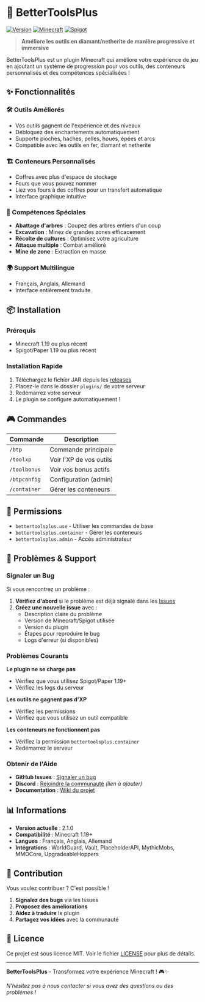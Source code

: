 # 🔧 BetterToolsPlus

[![Version](https://img.shields.io/badge/version-2.1.0-blue.svg)](https://github.com/KingTatouille/BetterToolsPlus/releases)
[![Minecraft](https://img.shields.io/badge/Minecraft-1.19+-green.svg)](https://www.minecraft.net/)
[![Spigot](https://img.shields.io/badge/Spigot-1.19+-yellow.svg)](https://www.spigotmc.org/)

> **Améliore les outils en diamant/netherite de manière progressive et immersive**

BetterToolsPlus est un plugin Minecraft qui améliore votre expérience de jeu en ajoutant un système de progression pour vos outils, des conteneurs personnalisés et des compétences spécialisées !

## ✨ Fonctionnalités

### 🛠️ Outils Améliorés
- Vos outils gagnent de l'expérience et des niveaux
- Débloquez des enchantements automatiquement
- Supporte pioches, haches, pelles, houes, épées et arcs
- Compatible avec les outils en fer, diamant et netherite

### 🏗️ Conteneurs Personnalisés
- Coffres avec plus d'espace de stockage
- Fours que vous pouvez nommer
- Liez vos fours à des coffres pour un transfert automatique
- Interface graphique intuitive

### 🎯 Compétences Spéciales
- **Abattage d'arbres** : Coupez des arbres entiers d'un coup
- **Excavation** : Minez de grandes zones efficacement
- **Récolte de cultures** : Optimisez votre agriculture
- **Attaque multiple** : Combat amélioré
- **Mine de zone** : Extraction en masse

### 🌍 Support Multilingue
- Français, Anglais, Allemand
- Interface entièrement traduite

## 📦 Installation

### Prérequis
- Minecraft 1.19 ou plus récent
- Spigot/Paper 1.19 ou plus récent

### Installation Rapide
1. Téléchargez le fichier JAR depuis les [releases](https://github.com/KingTatouille/BetterToolsPlus/releases)
2. Placez-le dans le dossier `plugins/` de votre serveur
3. Redémarrez votre serveur
4. Le plugin se configure automatiquement !

## 🎮 Commandes

| Commande | Description |
|----------|-------------|
| `/btp` | Commande principale |
| `/toolxp` | Voir l'XP de vos outils |
| `/toolbonus` | Voir vos bonus actifs |
| `/btpconfig` | Configuration (admin) |
| `/container` | Gérer les conteneurs |

## 🔧 Permissions

- `bettertoolsplus.use` - Utiliser les commandes de base
- `bettertoolsplus.container` - Gérer les conteneurs
- `bettertoolsplus.admin` - Accès administrateur

## 🐛 Problèmes & Support

### Signaler un Bug
Si vous rencontrez un problème :

1. **Vérifiez d'abord** si le problème est déjà signalé dans les [Issues](https://github.com/KingTatouille/BetterToolsPlus/issues)
2. **Créez une nouvelle issue** avec :
   - Description claire du problème
   - Version de Minecraft/Spigot utilisée
   - Version du plugin
   - Étapes pour reproduire le bug
   - Logs d'erreur (si disponibles)

### Problèmes Courants

**Le plugin ne se charge pas**
- Vérifiez que vous utilisez Spigot/Paper 1.19+
- Vérifiez les logs du serveur

**Les outils ne gagnent pas d'XP**
- Vérifiez les permissions
- Vérifiez que vous utilisez un outil compatible

**Les conteneurs ne fonctionnent pas**
- Vérifiez la permission `bettertoolsplus.container`
- Redémarrez le serveur

### Obtenir de l'Aide

- **GitHub Issues** : [Signaler un bug](https://github.com/KingTatouille/BetterToolsPlus/issues)
- **Discord** : [Rejoindre la communauté](https://discord.gg/your-discord) *(lien à ajouter)*
- **Documentation** : [Wiki du projet](https://github.com/KingTatouille/BetterToolsPlus/wiki)

## 📊 Informations

- **Version actuelle** : 2.1.0
- **Compatibilité** : Minecraft 1.19+
- **Langues** : Français, Anglais, Allemand
- **Intégrations** : WorldGuard, Vault, PlaceholderAPI, MythicMobs, MMOCore, UpgradeableHoppers

## 🤝 Contribution

Vous voulez contribuer ? C'est possible !

1. **Signalez des bugs** via les Issues
2. **Proposez des améliorations** 
3. **Aidez à traduire** le plugin
4. **Partagez vos idées** avec la communauté

## 📄 Licence

Ce projet est sous licence MIT. Voir le fichier [LICENSE](LICENSE) pour plus de détails.

---

**BetterToolsPlus** - Transformez votre expérience Minecraft ! 🎮✨

*N'hésitez pas à nous contacter si vous avez des questions ou des problèmes !*

